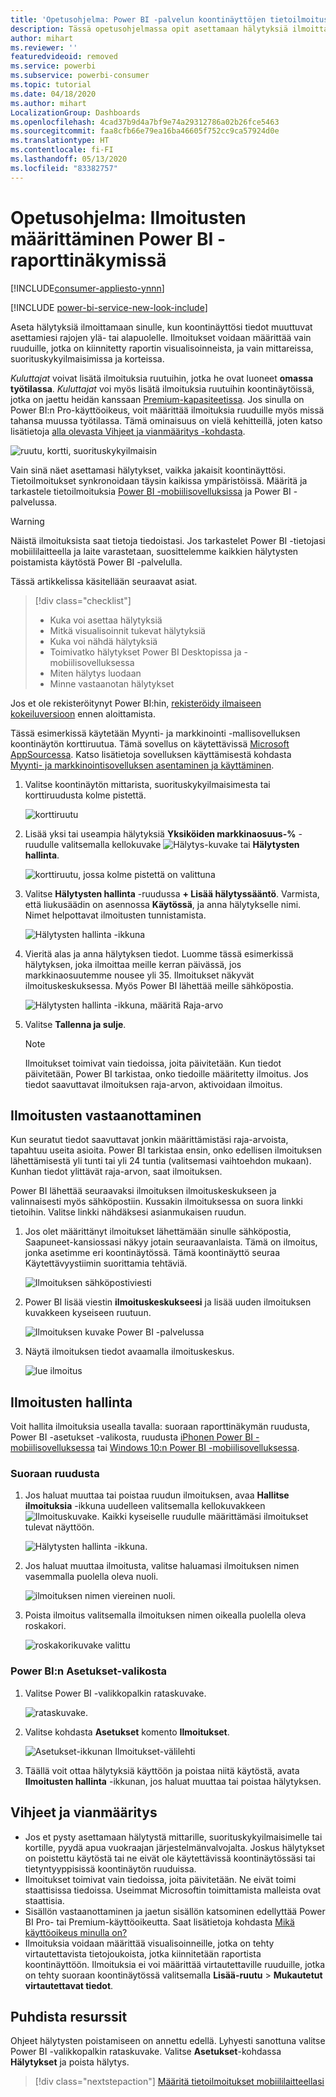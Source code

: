 ```yaml
---
title: 'Opetusohjelma: Power BI -palvelun koontinäyttöjen tietoilmoitusten määrittäminen'
description: Tässä opetusohjelmassa opit asettamaan hälytyksiä ilmoittamaan sinulle, kun koontinäyttösi tiedot muuttuvat Microsoft Power BI -palvelussa asettamiesi rajojen ulkopuolelle.
author: mihart
ms.reviewer: ''
featuredvideoid: removed
ms.service: powerbi
ms.subservice: powerbi-consumer
ms.topic: tutorial
ms.date: 04/18/2020
ms.author: mihart
LocalizationGroup: Dashboards
ms.openlocfilehash: 4cad37b9d4a7bf9e74a29312786a02b26fce5463
ms.sourcegitcommit: faa8cfb66e79ea16ba46605f752cc9ca57924d0e
ms.translationtype: HT
ms.contentlocale: fi-FI
ms.lasthandoff: 05/13/2020
ms.locfileid: "83382757"
---
```

# <a name="tutorial-set-alerts-on-power-bi-dashboards"></a>Opetusohjelma: Ilmoitusten määrittäminen Power BI -raporttinäkymissä

[!INCLUDE[consumer-appliesto-ynnn](../includes/consumer-appliesto-ynnn.md)]

[!INCLUDE [power-bi-service-new-look-include](../includes/power-bi-service-new-look-include.md)]

Aseta hälytyksiä ilmoittamaan sinulle, kun koontinäyttösi tiedot muuttuvat asettamiesi rajojen ylä- tai alapuolelle. Ilmoitukset voidaan määrittää vain ruuduille, jotka on kiinnitetty raportin visualisoinneista, ja vain mittareissa, suorituskykyilmaisimissa ja korteissa. 

*Kuluttajat* voivat lisätä ilmoituksia ruutuihin, jotka he ovat luoneet **omassa työtilassa**. *Kuluttajat* voi myös lisätä ilmoituksia ruutuihin koontinäytöissä, jotka on jaettu heidän kanssaan [Premium-kapasiteetissa](end-user-license.md). Jos sinulla on Power BI:n Pro-käyttöoikeus, voit määrittää ilmoituksia ruuduille myös missä tahansa muussa työtilassa.
Tämä ominaisuus on vielä kehitteillä, joten katso lisätietoja [alla olevasta Vihjeet ja vianmääritys -kohdasta](#tips-and-troubleshooting).

![ruutu, kortti, suorituskykyilmaisin](media/end-user-alerts/card-gauge-kpi.png)

Vain sinä näet asettamasi hälytykset, vaikka jakaisit koontinäyttösi. Tietoilmoitukset synkronoidaan täysin kaikissa ympäristöissä. Määritä ja tarkastele tietoilmoituksia [Power BI -mobiilisovelluksissa](mobile/mobile-set-data-alerts-in-the-mobile-apps.md) ja Power BI -palvelussa. 

> [!WARNING]
> Näistä ilmoituksista saat tietoja tiedoistasi. Jos tarkastelet Power BI -tietojasi mobiililaitteella ja laite varastetaan, suosittelemme kaikkien hälytysten poistamista käytöstä Power BI -palvelulla.
> 

Tässä artikkelissa käsitellään seuraavat asiat.
> [!div class="checklist"]
> * Kuka voi asettaa hälytyksiä
> * Mitkä visualisoinnit tukevat hälytyksiä
> * Kuka voi nähdä hälytyksiä
> * Toimivatko hälytykset Power BI Desktopissa ja -mobiilisovelluksessa
> * Miten hälytys luodaan
> * Minne vastaanotan hälytykset

Jos et ole rekisteröitynyt Power BI:hin, [rekisteröidy ilmaiseen kokeiluversioon](https://app.powerbi.com/signupredirect?pbi_source=web) ennen aloittamista.

Tässä esimerkissä käytetään Myynti- ja markkinointi -mallisovelluksen koontinäytön korttiruutua. Tämä sovellus on käytettävissä [Microsoft AppSourcessa](https://appsource.microsoft.com). Katso lisätietoja sovelluksen käyttämisestä kohdasta [Myynti- ja markkinointisovelluksen asentaminen ja käyttäminen](end-user-app-marketing.md).

1. Valitse koontinäytön mittarista, suorituskykyilmaisimesta tai korttiruudusta kolme pistettä.
   
   ![korttiruutu](media/end-user-alerts/power-bi-cards.png)
2. Lisää yksi tai useampia hälytyksiä **Yksiköiden markkinaosuus-%** -ruudulle valitsemalla kellokuvake ![Hälytys-kuvake](media/end-user-alerts/power-bi-bell-icon.png) tai **Hälytysten hallinta**.

   ![korttiruutu, jossa kolme pistettä on valittuna](media/end-user-alerts/power-bi-ellipses.png)

   
1. Valitse **Hälytysten hallinta** -ruudussa **+ Lisää hälytyssääntö**.  Varmista, että liukusäädin on asennossa **Käytössä**, ja anna hälytykselle nimi. Nimet helpottavat ilmoitusten tunnistamista.
   
   ![Hälytysten hallinta -ikkuna](media/end-user-alerts/power-bi-manage-alert.png)
4. Vieritä alas ja anna hälytyksen tiedot.  Luomme tässä esimerkissä hälytyksen, joka ilmoittaa meille kerran päivässä, jos markkinaosuutemme nousee yli 35. Ilmoitukset näkyvät ilmoituskeskuksessa. Myös Power BI lähettää meille sähköpostia.
   
   ![Hälytysten hallinta -ikkuna, määritä Raja-arvo](media/end-user-alerts/power-bi-manage-alert-details.png)
5. Valitse **Tallenna ja sulje**.
 
   > [!NOTE]
   > Ilmoitukset toimivat vain tiedoissa, joita päivitetään. Kun tiedot päivitetään, Power BI tarkistaa, onko tiedoille määritetty ilmoitus. Jos tiedot saavuttavat ilmoituksen raja-arvon, aktivoidaan ilmoitus. 
   > 

## <a name="receiving-alerts"></a>Ilmoitusten vastaanottaminen
Kun seuratut tiedot saavuttavat jonkin määrittämistäsi raja-arvoista, tapahtuu useita asioita. Power BI tarkistaa ensin, onko edellisen ilmoituksen lähettämisestä yli tunti tai yli 24 tuntia (valitsemasi vaihtoehdon mukaan). Kunhan tiedot ylittävät raja-arvon, saat ilmoituksen.

Power BI lähettää seuraavaksi ilmoituksen ilmoituskeskukseen ja valinnaisesti myös sähköpostiin. Kussakin ilmoituksessa on suora linkki tietoihin. Valitse linkki nähdäksesi asianmukaisen ruudun.  

1. Jos olet määrittänyt ilmoitukset lähettämään sinulle sähköpostia, Saapuneet-kansiossasi näkyy jotain seuraavanlaista. Tämä on ilmoitus, jonka asetimme eri koontinäytössä. Tämä koontinäyttö seuraa Käytettävyystiimin suorittamia tehtäviä.
   
   ![Ilmoituksen sähköpostiviesti](media/end-user-alerts/power-bi-alert-email.png)
2. Power BI lisää viestin **ilmoituskeskukseesi** ja lisää uuden ilmoituksen kuvakkeen kyseiseen ruutuun.
   
   ![Ilmoituksen kuvake Power BI -palvelussa](media/end-user-alerts/power-bi-task-alert.png)
3. Näytä ilmoituksen tiedot avaamalla ilmoituskeskus.
   
    ![lue ilmoitus](media/end-user-alerts/power-bi-notification.png)
   
  

## <a name="managing-alerts"></a>Ilmoitusten hallinta

Voit hallita ilmoituksia usealla tavalla: suoraan raporttinäkymän ruudusta, Power BI -asetukset -valikosta, ruudusta [iPhonen Power BI -mobiilisovelluksessa](mobile/mobile-set-data-alerts-in-the-mobile-apps.md) tai [Windows 10:n Power BI -mobiilisovelluksessa](mobile/mobile-set-data-alerts-in-the-mobile-apps.md).

### <a name="from-the-tile-itself"></a>Suoraan ruudusta

1. Jos haluat muuttaa tai poistaa ruudun ilmoituksen, avaa **Hallitse ilmoituksia** -ikkuna uudelleen valitsemalla kellokuvakkeen ![Ilmoituskuvake](media/end-user-alerts/power-bi-bell-icon.png). Kaikki kyseiselle ruudulle määrittämäsi ilmoitukset tulevat näyttöön.
   
    ![Hälytysten hallinta -ikkuna](media/end-user-alerts/power-bi-manage-alerts.png).
2. Jos haluat muuttaa ilmoitusta, valitse haluamasi ilmoituksen nimen vasemmalla puolella oleva nuoli.
   
    ![ilmoituksen nimen viereinen nuoli](media/end-user-alerts/power-bi-modify-alert.png).
3. Poista ilmoitus valitsemalla ilmoituksen nimen oikealla puolella oleva roskakori.
   
      ![roskakorikuvake valittu](media/end-user-alerts/power-bi-alert-delete.png)

### <a name="from-the-power-bi-settings-menu"></a>Power BI:n Asetukset-valikosta

1. Valitse Power BI -valikkopalkin rataskuvake.
   
    ![rataskuvake](media/end-user-alerts/powerbi-gear-icon.png).
2. Valitse kohdasta **Asetukset** komento **Ilmoitukset**.
   
    ![Asetukset-ikkunan Ilmoitukset-välilehti](media/end-user-alerts/power-bi-alert-settings.png)
3. Täällä voit ottaa hälytyksiä käyttöön ja poistaa niitä käytöstä, avata **Ilmoitusten hallinta** -ikkunan, jos haluat muuttaa tai poistaa hälytyksen.

## <a name="tips-and-troubleshooting"></a>Vihjeet ja vianmääritys 

* Jos et pysty asettamaan hälytystä mittarille, suorituskykyilmaisimelle tai kortille, pyydä apua vuokraajan järjestelmänvalvojalta. Joskus hälytykset on poistettu käytöstä tai ne eivät ole käytettävissä koontinäytössäsi tai tietyntyyppisissä koontinäytön ruuduissa.
* Ilmoitukset toimivat vain tiedoissa, joita päivitetään. Ne eivät toimi staattisissa tiedoissa. Useimmat Microsoftin toimittamista malleista ovat staattisia. 
* Sisällön vastaanottaminen ja jaetun sisällön katsominen edellyttää Power BI Pro- tai Premium-käyttöoikeutta. Saat lisätietoja kohdasta [Mikä käyttöoikeus minulla on?](end-user-license.md)
* Ilmoituksia voidaan määrittää visualisoinneille, jotka on tehty virtautettavista tietojoukoista, jotka kiinnitetään raportista koontinäyttöön. Ilmoituksia ei voi määrittää virtautettaville ruuduille, jotka on tehty suoraan koontinäytössä valitsemalla **Lisää-ruutu** > **Mukautetut virtautettavat tiedot**.


## <a name="clean-up-resources"></a>Puhdista resurssit
Ohjeet hälytysten poistamiseen on annettu edellä. Lyhyesti sanottuna valitse Power BI -valikkopalkin rataskuvake. Valitse **Asetukset**-kohdassa **Hälytykset** ja poista hälytys.

> [!div class="nextstepaction"]
> [Määritä tietoilmoitukset mobiililaitteellasi](mobile/mobile-set-data-alerts-in-the-mobile-apps.md)


